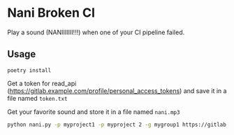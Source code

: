 # Nani Broken CI
Play a sound (NANIIIIIII!!!) when one of your CI pipeline failed.

## Usage

`poetry install`

Get a token for read_api (https://gitlab.example.com/profile/personal_access_tokens) and save it in a file named `token.txt`

Get your favorite sound and store it in a file named `nani.mp3`

```bash
python nani.py -p myproject1 -p myproject 2 -g mygroup1 https://gitlab.example.com
```

